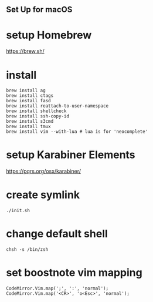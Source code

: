 Set Up for macOS
-------

# setup Homebrew
https://brew.sh/

# install
```
brew install ag
brew install ctags
brew install fasd
brew install reattach-to-user-namespace
brew install shellcheck
brew install ssh-copy-id
brew install s3cmd
brew install tmux
brew install vim --with-lua # lua is for 'neocomplete'
```

# setup Karabiner Elements
https://pqrs.org/osx/karabiner/

# create symlink
`./init.sh`

# change default shell
`chsh -s /bin/zsh`

# set boostnote vim mapping

```
CodeMirror.Vim.map(';', ':', 'normal');
CodeMirror.Vim.map('<CR>', 'o<Esc>', 'normal');
```
